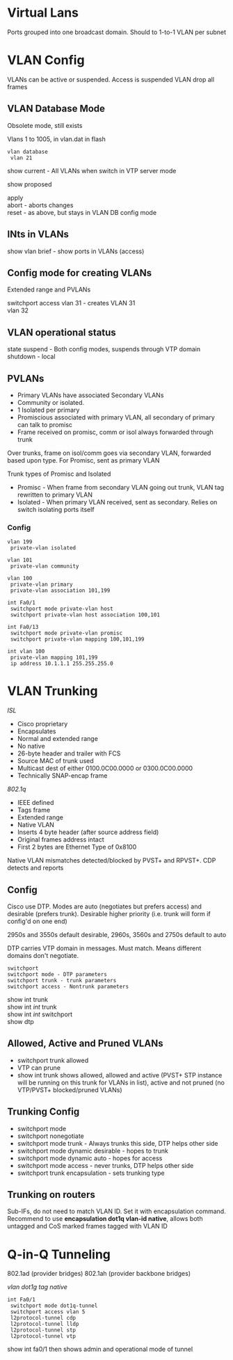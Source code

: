 # Virtual Lans

Ports grouped into one broadcast domain. Should to 1-to-1 VLAN per subnet

# VLAN Config

VLANs can be active or suspended. Access is suspended VLAN drop all frames

## VLAN Database Mode

Obsolete mode, still exists

Vlans 1 to 1005, in vlan.dat in flash

```
vlan database
 vlan 21
```

show current - All VLANs when switch in VTP server mode

show proposed

apply  
abort - aborts changes  
reset - as above, but stays in VLAN DB config mode  

## INts in VLANs

show vlan brief - show ports in VLANs (access)

## Config mode for creating VLANs

Extended range and PVLANs

switchport access vlan 31 - creates VLAN 31  
vlan 32

## VLAN operational status

state suspend - Both config modes, suspends through VTP domain
shutdown - local

## PVLANs

* Primary VLANs have associated Secondary VLANs
* Community or isolated.
* 1 Isolated per primary
* Promiscious associated with primary VLAN, all secondary of primary can talk to promisc
* Frame received on promisc, comm or isol always forwarded through trunk

Over trunks, frame on isol/comm goes via secondary VLAN, forwarded based upon type. For Promisc, sent as primary VLAN

Trunk types of Promisc and Isolated

* Promisc - When frame from secondary VLAN going out trunk, VLAN tag rewritten to primary VLAN 
* Isolated - When primary VLAN received, sent as secondary. Relies on switch isolating ports itself

### Config

```
vlan 199
 private-vlan isolated

vlan 101
 private-vlan community

vlan 100
 private-vlan primary
 private-vlan association 101,199

int Fa0/1
 switchport mode private-vlan host
 switchport private-vlan host association 100,101

int Fa0/13
 switchport mode private-vlan promisc
 switchport private-vlan mapping 100,101,199

int vlan 100
 private-vlan mapping 101,199
 ip address 10.1.1.1 255.255.255.0
```

# VLAN Trunking

*ISL*
* Cisco proprietary
* Encapsulates
* Normal and extended range
* No native
* 26-byte header and trailer with FCS
* Source MAC of trunk used
* Multicast dest of either 0100.0C00.0000 or 0300.0C00.0000
* Technically SNAP-encap frame

*802.1q*
* IEEE defined
* Tags frame
* Extended range
* Native VLAN
* Inserts 4 byte header (after source address field)
* Original frames address intact
* First 2 bytes are Ethernet Type of 0x8100

Native VLAN mismatches detected/blocked by PVST+ and RPVST+. CDP detects and reports

## Config

Cisco use DTP. Modes are auto (negotiates but prefers access) and desirable (prefers trunk). Desirable higher priority (i.e. trunk will form if config'd on one end)

2950s and 3550s default desirable, 2960s, 3560s and 2750s default to auto

DTP carries VTP domain in messages. Must match. Means different domains don't negotiate.

```
switchport
switchport mode - DTP parameters
switchport trunk - trunk parameters
switchport access - Nontrunk parameters
```

show int trunk  
show int *int* trunk  
show int *int* switchport  
show dtp  

## Allowed, Active and Pruned VLANs

* switchport trunk allowed
* VTP can prune
* show int trunk shows allowed, allowed and active (PVST+ STP instance will be running on this trunk for VLANs in list), active and not pruned (no VTP/PVST+ blocked/pruned VLANs)

## Trunking Config

* switchport mode
* switchport nonegotiate
* switchport mode trunk - Always trunks this side, DTP helps other side
* switchport mode dynamic desirable - hopes to trunk
* switchport mode dynamic auto - hopes for access
* switchport mode access - never trunks, DTP helps other side
* switchport trunk encapsulation - sets trunking type

## Trunking on routers

Sub-IFs, do not need to match VLAN ID. Set it with encapsulation command. Recommend to use **encapsulation dot1q vlan-id native**, allows both untagged and CoS marked frames tagged with VLAN ID

# Q-in-Q Tunneling

802.1ad (provider bridges)
802.1ah (provider backbone bridges)

*vlan dot1g tag native*

```
int Fa0/1
 switchport mode dot1q-tunnel
 switchport access vlan 5
 l2protocol-tunnel cdp
 l2protocol-tunnel lldp
 l2protocol-tunnel stp
 l2protocol-tunnel vtp
```

show int fa0/1 then shows admin and operational mode of tunnel



